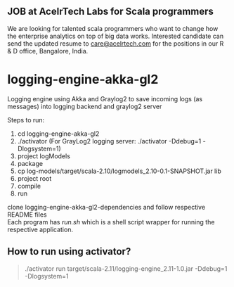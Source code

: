 ## JOB at AcelrTech Labs for Scala programmers
We are looking for talented scala programmers who want to change how the enterprise analytics on top of big data works.
Interested candidate can send the updated resume to care@acelrtech.com for the positions in our R & D office, Bangalore, India.


logging-engine-akka-gl2
=======================

Logging engine using Akka and Graylog2 to save incoming logs (as messages) into logging backend and graylog2 server

Steps to run:

1.    cd logging-engine-akka-gl2
2.    ./activator  (For GrayLog2 logging server: ./activator -Ddebug=1 -Dlogsystem=1)
3.    project logModels
4.    package
5.    cp log-models/target/scala-2.10/logmodels_2.10-0.1-SNAPSHOT.jar lib
6.    project root
7.    compile
8.    run

clone logging-engine-akka-gl2-dependencies and follow respective README files  
Each program has *run.sh* which is a shell script wrapper for running the respective application.


## How to run using activator?
> ./activator run target/scala-2.11/logging-engine_2.11-1.0.jar -Ddebug=1 -Dlogsystem=1
